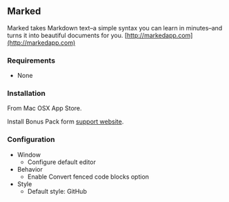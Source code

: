 ## Marked
Marked takes Markdown text–a simple syntax you can learn in minutes–and turns it into beautiful documents for you. [http://markedapp.com](http://markedapp.com)

### Requirements

* None

### Installation

From Mac OSX App Store.

Install Bonus Pack form [support website](http://support.markedapp.com/kb/how-to-tips-and-tricks/marked-bonus-pack-scripts-commands-and-bundles).


### Configuration

* Window
	* Configure default editor
* Behavior
	* Enable Convert fenced code blocks option
* Style
	* Default style: GitHub

